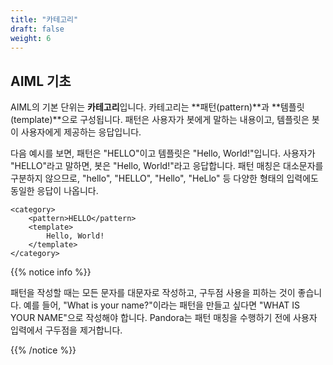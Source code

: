 ```yaml
---
title: "카테고리"
draft: false
weight: 6
---
```


## AIML 기초
AIML의 기본 단위는 **카테고리**입니다. 카테고리는 **패턴(pattern)**과 **템플릿(template)**으로 구성됩니다. 패턴은 사용자가 봇에게 말하는 내용이고, 템플릿은 봇이 사용자에게 제공하는 응답입니다. 

다음 예시를 보면, 패턴은 "HELLO"이고 템플릿은 "Hello, World!"입니다. 사용자가 "HELLO"라고 말하면, 봇은 "Hello, World!"라고 응답합니다. 패턴 매칭은 대소문자를 구분하지 않으므로, "hello", "HELLO", "Hello", "HeLlo" 등 다양한 형태의 입력에도 동일한 응답이 나옵니다.

```
<category>
    <pattern>HELLO</pattern>
    <template>
        Hello, World!
    </template>
</category>
```

{{% notice info %}}

패턴을 작성할 때는 모든 문자를 대문자로 작성하고, 구두점 사용을 피하는 것이 좋습니다. 예를 들어, "What is your name?"이라는 패턴을 만들고 싶다면 "WHAT IS YOUR NAME"으로 작성해야 합니다. Pandora는 패턴 매칭을 수행하기 전에 사용자 입력에서 구두점을 제거합니다.

{{% /notice %}}